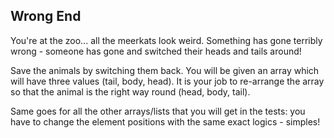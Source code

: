 ## Wrong End

You're at the zoo... all the meerkats look weird. Something has gone terribly wrong - someone has gone and switched
their heads and tails around!

Save the animals by switching them back. You will be given an array which will have three values (tail, body, head). It
is your job to re-arrange the array so that the animal is the right way round (head, body, tail).

Same goes for all the other arrays/lists that you will get in the tests: you have to change the element positions with
the same exact logics - simples!
